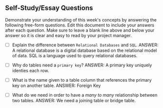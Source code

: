 ## Self-Study/Essay Questions

Demonstrate your understanding of this week's concepts by answering the following free-form questions. Edit this document to include your answers after each question. Make sure to leave a blank line above and below your answer so it is clear and easy to read by your project manager.

- [ ] Explain the difference between `Relational Databases` and `SQL`.
  ANSWER: A relational database is a digital database based on the relational model of data. SQL is a language used to query relational databases.

- [ ] Why do tables need a `primary key`?
  ANSWER: A primary key uniquely identies each row.

- [ ] What is the name given to a table column that references the primary key on another table.
  ANSWER: Foreign Key

- [ ] What do we need in order to have a _many to many_ relationship between two tables.
  ANSWER: We need a joining table or bridge table.